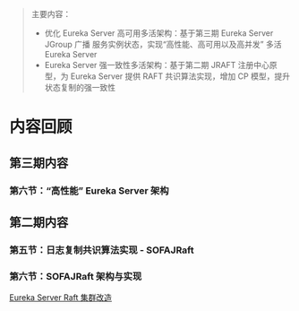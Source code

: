 > 主要内容：
> - 优化 Eureka Server 高可用多活架构：基于第三期 Eureka Server JGroup 广播 服务实例状态，实现“高性能、高可用以及高并发” 多活 Eureka Server
> - Eureka Server 强一致性多活架构：基于第二期 JRAFT 注册中心原型，为 Eureka Server 提供 RAFT 共识算法实现，增加 CP 模型，提升状态复制的强一致性

<a name="s4S3r"></a>
# 内容回顾
<a name="BQcSJ"></a>
## 第三期内容
<a name="FX9YI"></a>
### 第六节：“高性能” Eureka Server 架构

<a name="ZWFZW"></a>
## 第二期内容
<a name="z2O9T"></a>
### 第五节：日志复制共识算法实现 - SOFAJRaft
<a name="eq5UW"></a>
### 第六节：SOFAJRaft 架构与实现
[Eureka Server Raft 集群改造](https://www.yuque.com/mercyblitz/java-training-camp/ib3i8h9xwh4mywyr?view=doc_embed)

